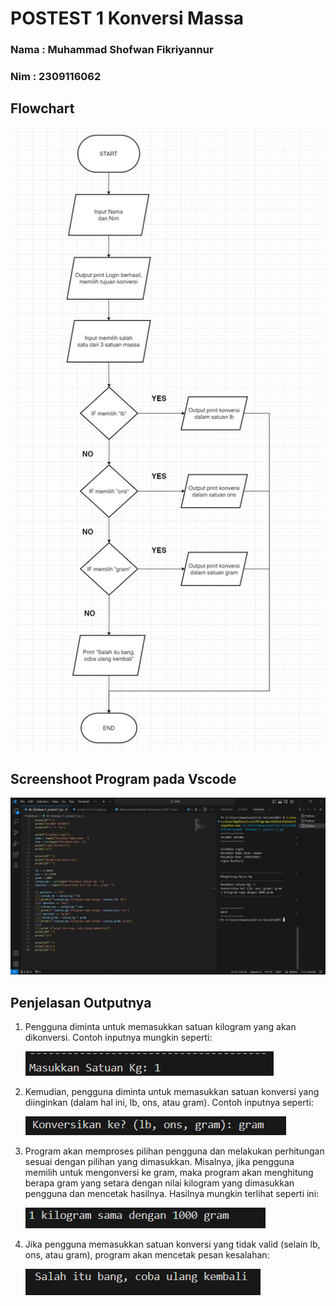 # POSTEST 1 Konversi Massa


### Nama : Muhammad Shofwan Fikriyannur
### Nim  : 2309116062


## Flowchart

![alt text](https://github.com/Shfwwanf/MShofwanF_Postest1/blob/main/Picture/Flowchart%20Konversi%20Massa.jpg?raw=true)



## Screenshoot Program pada Vscode

![alt text](https://github.com/Shfwwanf/MShofwanF_Postest1/blob/main/Picture/Screenshot%20(165).png?raw=true)



## Penjelasan Outputnya  
1. Pengguna diminta untuk memasukkan satuan kilogram yang akan dikonversi. Contoh inputnya mungkin seperti:

   ![alt text](https://github.com/Shfwwanf/MShofwanF_Postest1/blob/main/Picture/1.png?raw=true)
   
3. Kemudian, pengguna diminta untuk memasukkan satuan konversi yang diinginkan (dalam hal ini, lb, ons, atau gram). Contoh inputnya seperti:

   ![alt text](https://github.com/Shfwwanf/MShofwanF_Postest1/blob/main/Picture/2.png?raw=true)
   
4. Program akan memproses pilihan pengguna dan melakukan perhitungan sesuai dengan pilihan yang dimasukkan. Misalnya, jika pengguna memilih untuk mengonversi ke gram, maka program akan menghitung berapa gram yang setara dengan nilai       kilogram yang dimasukkan pengguna dan mencetak hasilnya. Hasilnya mungkin terlihat seperti ini:

   ![alt text](https://github.com/Shfwwanf/MShofwanF_Postest1/blob/main/Picture/3.png?raw=true)

5. Jika pengguna memasukkan satuan konversi yang tidak valid (selain lb, ons, atau gram), program akan mencetak pesan kesalahan:

   ![alt text](https://github.com/Shfwwanf/MShofwanF_Postest1/blob/main/Picture/4.png?raw=true)
